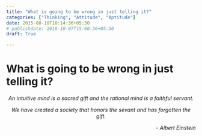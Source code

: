 ```yaml
---
title: "What is going to be wrong in just telling it?"
categories: ["Thinking", "Attitude", "Aptitude"]
date: 2015-08-10T10:14:36+05:30
# publishdate: 2018-10-07T15:00:36+05:30
draft: True

---
```


# What is going to be wrong in just telling it?

<center><i>An intuitive mind is a sacred gift and the rational mind is a faithful servant.

We have created a society that honors the sevant and has forgotten the gift.</i></center>

<p style="text-align:right;"><i>- Albert Einstein</i></p>